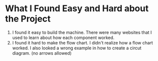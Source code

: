 # What I Found Easy and Hard about the Project

1. I found it easy to build the machine. There were many websites that I used to learn about how each component worked.
2. I found it hard to make the flow chart. I didn't realize how a flow chart worked. I also looked a wrong example in how to create a circut diagram. (no arrows allowed) 
